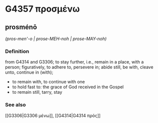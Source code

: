 # G4357 προσμένω

## prosménō

_(pros-men'-o | prose-MEH-noh | prose-MAY-noh)_

### Definition

from G4314 and G3306; to stay further, i.e., remain in a place, with a person; figuratively, to adhere to, persevere in; abide still, be with, cleave unto, continue in (with); 

- to remain with, to continue with one
- to hold fast to: the grace of God received in the Gospel
- to remain still, tarry, stay

### See also

[[G3306|G3306 μένω]], [[G4314|G4314 πρός]]
